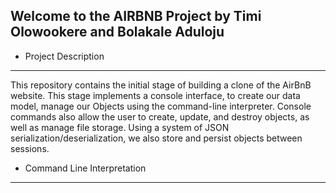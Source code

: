 Welcome to the AIRBNB Project by Timi Olowookere and Bolakale Aduloju
---------------------------------------------------------------------

* Project Description
---------------------

This repository contains the initial stage of building a clone of the AirBnB website. 
This stage implements a console interface, to create our data model, manage our Objects using the command-line interpreter. 
Console commands also allow the user to create, update, and destroy objects, as well as manage file storage. 
Using a system of JSON serialization/deserialization, we also store and persist objects between sessions.

* Command Line Interpretation
------------------------------


